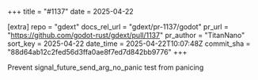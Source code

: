 +++
title = "#1137"
date = 2025-04-22

[extra]
repo = "gdext"
docs_rel_url = "gdext/pr-1137/godot"
pr_url = "https://github.com/godot-rust/gdext/pull/1137"
pr_author = "TitanNano"
sort_key = 2025-04-22
date_time = 2025-04-22T10:07:48Z
commit_sha = "88d64ab12c2fed56d3ffa0ae8f7ed7d842bb9776"
+++

Prevent signal_future_send_arg_no_panic test from panicing
